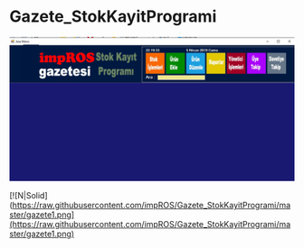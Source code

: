 # Gazete_StokKayitProgrami

[![N|Solid](https://raw.githubusercontent.com/impROS/Gazete_StokKayitProgrami/master/gazete2.png)](https://raw.githubusercontent.com/impROS/Gazete_StokKayitProgrami/master/gazete2.png)


[![N|Solid](https://raw.githubusercontent.com/impROS/Gazete_StokKayitProgrami/master/gazete1.png](https://raw.githubusercontent.com/impROS/Gazete_StokKayitProgrami/master/gazete1.png)




